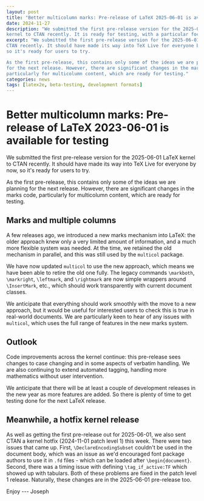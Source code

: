```yaml
---
layout: post
title: "Better multicolumn marks: Pre-release of LaTeX 2025-06-01 is available for testing"
date: 2024-11-27
description: "We submitted the first pre-release version for the 2025-06-01 LaTeX
kernel to CTAN recently. It is ready for testing, with a particular focus on multicolumn marks."
excerpt: "We submitted the first pre-release version for the 2025-06-01 LaTeX kernel to
CTAN recently. It should have made its way into TeX Live for everyone by now,
so it's ready for users to try.

As the first pre-release, this contains only some of the ideas we are planning
for the next release. However, there are significant changes in the marks code,
particularly for multicolumn content, which are ready for testing."
categories: news
tags: [latex2e, beta-testing, development formats]
---
```


# Better multicolumn marks: Pre-release of LaTeX 2023-06-01 is available for testing

We submitted the first pre-release version for the 2025-06-01 LaTeX kernel to
CTAN recently. It should have made its way into TeX Live for everyone by now,
so it's ready for users to try.

As the first pre-release, this contains only some of the ideas we are planning
for the next release. However, there are significant changes in the marks code,
particularly for multicolumn content, which are ready for testing.

## Marks and multiple columns

A few releases ago, we introduced a new marks mechanism into LaTeX: the older
approach knew only a very limited amount of information, and a much more
flexible system was needed. At the time, we retained the old mechanism in
parallel, and this was still used by the `multicol` package.

We have now updated `multicol` to use the new approach, which means we have
been able to retire the old one fully. The legacy commands `\markboth`,
`\markright`, `\leftmark`, and `\rightmark` are now simple wrappers around
`\InsertMark`, etc., which should work transparently with current document classes.

We anticipate that everything should work smoothly with the move to a new
approach, but it would be useful for interested users to check this is true in
real-world documents. We are particularly keen to hear of any issues with
`multicol`, which uses the full range of features in the new marks system. 

## Outlook

Code improvements across the kernel continue: this pre-release sees changes to
case changing and in some aspects of verbatim handling. We are also continuing
to extend automated tagging, handling more mathematics without user
intervention.

We anticipate that there will be at least a couple of development releases in
the new year as more features are added. So there is plenty of time to get
testing done for the next LaTeX release.

## Meanwhile, a hotfix kernel release

As well as getting the first pre-release out for 2025-06-01, we also sent CTAN
a kernel hotfix (2024-11-01 patch level 1) this week. There were two issues
that came up. First, `\DeclareEncodingSubset` couldn't be used in the document
body, which was an issue as we'd encouraged font package authors to use it in
`.fd` files - which can be loaded after `\begin{document}`. Second, there was a
timing issue with defining `\tag_if_active:TF` which showed up with tabulars.
Both of these problems are fixed in the patch level 1 release. Naturally, these
changes are in the 2025-06-01 pre-release too.

Enjoy --- Joseph


